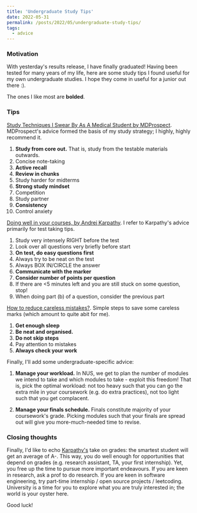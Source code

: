 ```yaml
---
title: 'Undergraduate Study Tips'
date: 2022-05-31
permalink: /posts/2022/05/undergraduate-study-tips/
tags:
  - advice
---
```

### Motivation
With yesterday's results release, I have finally graduated! Having been tested for many years of my life, here are some study tips I found useful for my own undergraduate studies. I hope they come in useful for a junior out there :).

The ones I like most are **bolded**.

### Tips
[Study Techniques I Swear By As A Medical Student by MDProspect](https://www.youtube.com/watch?v=QrLzs2oIfe8&t=715s). MDProspect's advice formed the basis of my study strategy; I highly, highly recommend it.
1. **Study from core out.** That is, study from the testable materials outwards.
2. Concise note-taking
3. **Active recall**
4. **Review in chunks**
5. Study harder for midterms
6. **Strong study mindset**
7. Competition
8. Study partner
9. **Consistency**
10. Control anxiety


[Doing well in your courses, by Andrej Karpathy](https://cs.stanford.edu/people/karpathy/advice.html). I refer to Karpathy's advice primarily for test taking tips.
1. Study very intensely RIGHT before the test
2. Look over all questions very briefly before start
3. **On test, do easy questions first**
4. Always try to be neat on the test
5. Always BOX IN/CIRCLE the answer
6. **Communicate with the marker**
7. **Consider number of points per question**
8. If there are <5 minutes left and you are still stuck on some question, stop!
9. When doing part (b) of a question, consider the previous part

[How to reduce careless mistakes?](https://www.youtube.com/watch?v=jyXtecXfPj4). Simple steps to save some careless marks (which amount to quite abit for me).
1. **Get enough sleep**
2. **Be neat and organised.**
3. **Do not skip steps**
4. Pay attention to mistakes
5. **Always check your work**

Finally, I'll add some undergraduate-specific advice:
1. **Manage your workload.** In NUS, we get to plan the number of modules we intend to take and which modules to take - exploit this freedom! That is, pick the optimal workload: not too heavy such that you can go the extra mile in your coursework (e.g. do extra practices), not too light such that you get complacent. 

2. **Manage your finals schedule.** Finals constitute majority of your coursework's grade. Picking modules such that your finals are spread out will give you more-much-needed time to revise.

### Closing thoughts
Finally, I'd like to echo [Karpathy's](https://cs.stanford.edu/people/karpathy/advice.html) take on grades: the smartest student will get an average of A-. This way, you do well enough for opportunities that depend on grades (e.g. research assistant, TA, your first internship). Yet, you free up the time to pursue more important endeavours. If you are keen in research, ask a prof to do research. If you are keen in software engineering, try part-time internship / open source projects / leetcoding. University is a time for you to explore what you are truly interested in; the world is your oyster here.

Good luck!